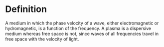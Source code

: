 # Definition

A medium in which the phase velocity of a wave, either electromagnetic
or hydromagnetic, is a function of the frequency. A plasma is a
dispersive medium whereas free space is not, since waves of all
frequencies travel in free space with the velocity of light.
